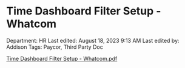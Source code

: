 # Time Dashboard Filter Setup - Whatcom

Department: HR
Last edited: August 18, 2023 9:13 AM
Last edited by: Addison
Tags: Paycor, Third Party Doc

[Time Dashboard Filter Setup - Whatcom.pdf](Time%20Dashboard%20Filter%20Setup%20-%20Whatcom%20f319f99452c94ffa80190d3aada7bad0/Time_Dashboard_Filter_Setup_-_Whatcom.pdf)